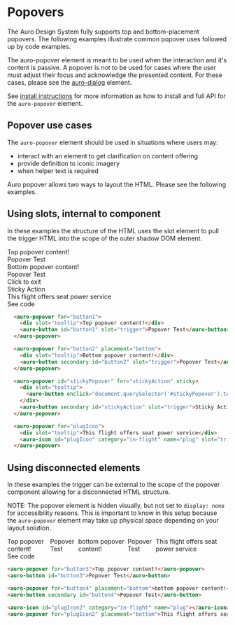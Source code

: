 # Popovers

The Auro Design System fully supports top and bottom-placement popovers. The following examples illustrate common popover uses followed up by code examples.

The auro-popover element is meant to be used when the interaction and it's content is passive. A popover is not to be used for cases where the user must adjust their focus and acknowledge the presented content. For these cases, please see the [auro-dialog](https://auro.alaskaair.com/components/auro/dialog) element.

See [install instructions](https://auro.alaskaair.com/components/auro/popover/install) for more information as how to install and full API for the `auro-popover` element.

## Popover use cases

The `auro-popover` element should be used in situations where users may:

* interact with an element to get clarification on content offering
* provide definition to iconic imagery
* when helper text is required

Auro popover allows two ways to layout the HTML. Please see the following examples.

## Using slots, internal to component

In these examples the structure of the HTML uses the slot element to pull the trigger HTML into the scope of the outer shadow DOM element.

<div class="exampleWrapper">
  <auro-popover for="button1">
    <div slot="tooltip">Top popover content!</div>
    <auro-button id="button1" slot="trigger">Popover Test</auro-button>
  </auro-popover>

  <auro-popover for="button2" placement="bottom">
    <div slot="tooltip">Bottom popover content!</div>
    <auro-button secondary id="button2" slot="trigger">Popover Test</auro-button>
  </auro-popover>

  <auro-popover id="stickyPopover" for="stickyAction" sticky>
    <div slot="tooltip">
      <auro-button onclick="document.querySelector('#stickyPopover').toggle()">Click to exit</auro-button>
    </div>
    <auro-button secondary id="stickyAction" slot="trigger">Sticky Action</auro-button>
  </auro-popover>

  <auro-popover for="plugIcon">
    <div slot="tooltip">This flight offers seat power service</div>
    <auro-icon id="plugIcon" category="in-flight" name="plug" slot="trigger"></auro-icon>
  </auro-popover>
</div>

<auro-accordion lowProfile justifyRight>
  <span slot="trigger">See code</span>

```html
  <auro-popover for="button1">
    <div slot="tooltip">Top popover content!</div>
    <auro-button id="button1" slot="trigger">Popover Test</auro-button>
  </auro-popover>

  <auro-popover for="button2" placement="bottom">
    <div slot="tooltip">Bottom popover content!</div>
    <auro-button secondary id="button2" slot="trigger">Popover Test</auro-button>
  </auro-popover>

  <auro-popover id="stickyPopover" for="stickyAction" sticky>
    <div slot="tooltip">
      <auro-button onclick="document.querySelector('#stickyPopover').toggle()">Click to exit</auro-button>
    </div>
    <auro-button secondary id="stickyAction" slot="trigger">Sticky Action</auro-button>
  </auro-popover>

  <auro-popover for="plugIcon">
    <div slot="tooltip">This flight offers seat power service</div>
    <auro-icon id="plugIcon" category="in-flight" name="plug" slot="trigger"></auro-icon>
  </auro-popover>
```

</auro-accordion>

## Using disconnected elements

In these examples the trigger can be external to the scope of the popover component allowing for a disconnected HTML structure.

NOTE: The popover element is hidden visually, but not set to `display: none` for accessibility reasons. This is important to know in this setup because the `auro-popover` element may take up physical space depending on your layout solution.

<style>
  .demoFlex {
    display: flex;
    align-items: flex-start;
    align-items: center;
  }

  .demoFlex > auro-button {
    margin-right: 0.25rem;
  }
</style>

<div class="exampleWrapper demoFlex">
  <auro-popover for="button3"><div slot="tooltip">Top popover content!</div></auro-popover>
  <auro-button id="button3">Popover Test</auro-button>
  <auro-popover for="button4" placement="bottom"><div slot="tooltip">bottom popover content!</div></auro-popover>
  <auro-button secondary id="button4">Popover Test</auro-button>
  <auro-icon id="plugIcon2" category="in-flight" name="plug"></auro-icon>
  <auro-popover for="plugIcon2" placement="bottom"><div slot="tooltip">This flight offers seat power service</div></auro-popover>
</div>

<auro-accordion lowProfile justifyRight>
  <span slot="trigger">See code</span>

```html
<auro-popover for="button3">Top popover content!</auro-popover>
<auro-button id="button3">Popover Test</auro-button>

<auro-popover for="button4" placement="bottom">bottom popover content!</auro-popover>
<auro-button secondary id="button4">Popover Test</auro-button>

<auro-icon id="plugIcon2" category="in-flight" name="plug"></auro-icon>
<auro-popover for="plugIcon2" placement="bottom">This flight offers seat power service</auro-popover>
```

</auro-accordion>